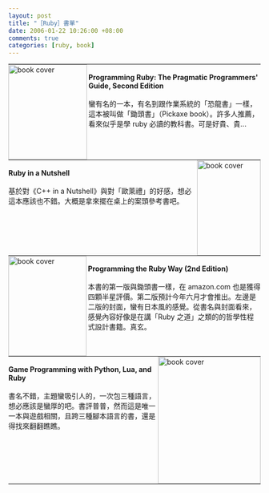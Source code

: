 ```yaml
--- 
layout: post
title: "［Ruby］書單"
date: 2006-01-22 10:26:00 +08:00
comments: true
categories: [ruby, book]
---
```


<hr style="margin: 0px; clear: left;"><div style="float: left; clear: left;"><a href="http://www.amazon.com/gp/product/0974514055/qid=1137896714/sr=8-1/ref=pd_bbs_1/104-2563592-1328726?n=507846&s=books&amp;v=glance"><img src="http://www.oreilly.com/catalog/covers/0974514055.s.gif" alt="book cover" align="left" height="190" width="157" /></a><br /><span style="font-weight: bold;">Programming Ruby: The Pragmatic Programmers' Guide, Second Edition</span><br /><br />蠻有名的一本，有名到跟作業系統的「恐龍書」一樣，這本被叫做「鋤頭書」（Pickaxe book）。許多人推薦，看來似乎是學 ruby 必讀的教科書。可是好貴、貴...</div><br /><hr style="margin: 0px; clear: left;"><div style="float: left; clear: left;"><a href="http://www.amazon.com/gp/product/0596002149/ref=sib_rdr_dp/104-2563592-1328726?me=ATVPDKIKX0DER&no=283155&amp;st=books&n=283155"><img src="http://www.oreilly.com/catalog/covers/ruby.s.gif" alt="book cover" align="right" height="190" width="127" /></a><br /><span style="font-weight: bold;">Ruby in a Nutshell</span><br /><br />基於對《C++ in a Nutshell》與對「歐萊禮」的好感，想必這本應該也不錯。大概是拿來擺在桌上的案頭參考書吧。</div><br /><hr style="margin: 0px; clear: left;"><div style="float: left; clear: left;"><a href="http://www.amazon.com/gp/product/0672328844/qid=1137896714/sr=8-5/ref=pd_bbs_5/104-2563592-1328726?n=507846&s=books&amp;v=glance"><img src="http://images.amazon.com/images/P/0672328844.01._SCLZZZZZZZ_.jpg" alt="book cover" align="left" height="200" width="156" /></a><br /><span style="font-weight: bold;">Programming the Ruby Way (2nd Edition)</span><br /><br />本書的第一版與鋤頭書一樣，在 amazon.com 也是獲得四顆半星評價。第二版預計今年六月才會推出。左邊是二版的封面，蠻有日本風的感覺。從書名與封面看來，感覺內容好像是在講「Ruby 之道」之類的的哲學性程式設計書籍。真玄。</div><br /><hr style="margin: 0px; clear: left;"><div style="float: left; clear: left;"><a href="http://www.amazon.com/gp/product/1592000770/qid=1137896745/sr=8-8/ref=sr_8_xs_ap_i8_xgl14/104-2563592-1328726?n=507846&s=books&amp;v=glance"><img src="http://buy.overstock.com/images/products/muze/books/1592000770.jpg" alt="book cover" align="right" height="254" width="205" /></a><br /><span style="font-weight: bold;">Game Programming with Python, Lua, and Ruby</span><br /><br />書名不錯，主題蠻吸引人的，一次包三種語言，想必應該是蠻厚的吧。書評普普，然而這是唯一一本與遊戲相關，且跨三種腳本語言的書，還是得找來翻翻瞧瞧。</div><br /><hr style="margin: 0px; clear: left;">
